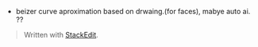  - beizer curve aproximation based on drwaing.(for faces), mabye auto ai. ?? 


> Written with [StackEdit](https://stackedit.io/).
<!--stackedit_data:
eyJoaXN0b3J5IjpbMTA2ODgwMzY3M119
-->